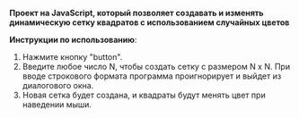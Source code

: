**Проект на JavaScript, который позволяет создавать и изменять динамическую сетку квадратов с использованием случайных цветов**

**Инструкции по использованию**:
1) Нажмите кнопку "button".
2) Введите любое число N, чтобы создать сетку с размером N x N. При вводе строкового формата программа проигнорирует и выйдет из диалогового окна.
3) Новая сетка будет создана, и квадраты будут менять цвет при наведении мыши.

